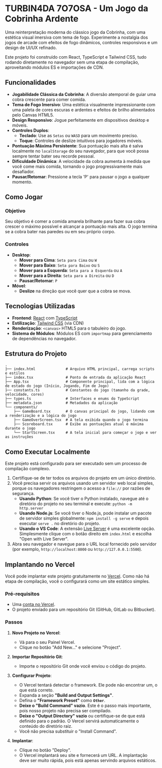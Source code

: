 # TURBIN4DA 7O7OSA - Um Jogo da Cobrinha Ardente

Uma reinterpretação moderna do clássico jogo da Cobrinha, com uma estética visual imersiva com tema de fogo. Experimente a nostalgia dos jogos de arcade com efeitos de fogo dinâmicos, controles responsivos e um design de UI/UX refinado.

Este projeto foi construído com React, TypeScript e Tailwind CSS, tudo rodando diretamente no navegador sem uma etapa de compilação, aproveitando módulos ES e importações de CDN.

## Funcionalidades

- **Jogabilidade Clássica da Cobrinha**: A diversão atemporal de guiar uma cobra crescente para comer comida.
- **Tema de Fogo Imersivo**: Uma estética visualmente impressionante com uma paleta de cores escuras e ardentes e efeitos de brilho alimentados pelo Canvas HTML5.
- **Design Responsivo**: Jogue perfeitamente em dispositivos desktop e móveis.
- **Controles Duplos**:
  - **Teclado**: Use as `Setas` ou `WASD` para um movimento preciso.
  - **Toque**: Controles de deslize intuitivos para jogadores móveis.
- **Pontuação Máxima Persistente**: Sua pontuação mais alta é salva localmente no `localStorage` do seu navegador, para que você possa sempre tentar bater seu recorde pessoal.
- **Dificuldade Dinâmica**: A velocidade da cobra aumenta à medida que você come mais comida, tornando o jogo progressivamente mais desafiador.
- **Pausar/Retomar**: Pressione a tecla 'P' para pausar o jogo a qualquer momento.

## Como Jogar

### Objetivo

Seu objetivo é comer a comida amarela brilhante para fazer sua cobra crescer o máximo possível e alcançar a pontuação mais alta. O jogo termina se a cobra bater nas paredes ou em seu próprio corpo.

### Controles

- **Desktop**:
  - **Mover para Cima**: `Seta para Cima` ou `W`
  - **Mover para Baixo**: `Seta para Baixo` ou `S`
  - **Mover para a Esquerda**: `Seta para a Esquerda` ou `A`
  - **Mover para a Direita**: `Seta para a Direita` ou `D`
  - **Pausar/Retomar**: `P`
- **Móvel**:
  - **Deslize** na direção que você quer que a cobra se mova.

## Tecnologias Utilizadas

- **Frontend**: [React](https://reactjs.org/) com [TypeScript](https://www.typescriptlang.org/)
- **Estilização**: [Tailwind CSS](https://tailwindcss.com/) (via CDN)
- **Renderização**: `<canvas>` HTML5 para o tabuleiro do jogo.
- **Sistema de Módulos**: Módulos ES com `importmap` para gerenciamento de dependências no navegador.

## Estrutura do Projeto

```
.
├── index.html              # Arquivo HTML principal, carrega scripts e estilos
├── index.tsx               # Ponto de entrada da aplicação React
├── App.tsx                 # Componente principal, lida com a lógica de estado do jogo (Início, Jogando, Fim de Jogo)
├── constants.ts            # Constantes do jogo (tamanho da grade, velocidade, cores)
├── types.ts                # Interfaces e enums do TypeScript
├── metadata.json           # Metadados da aplicação
└── components/
    ├── GameBoard.tsx       # O canvas principal do jogo, lidando com a renderização e a lógica do jogo
    ├── GameOverScreen.tsx  # A tela exibida quando o jogo termina
    ├── Scoreboard.tsx      # Exibe as pontuações atual e máxima durante o jogo
    └── StartScreen.tsx     # A tela inicial para começar o jogo e ver as instruções
```

## Como Executar Localmente

Este projeto está configurado para ser executado sem um processo de compilação complexo.

1. Certifique-se de ter todos os arquivos do projeto em um único diretório.
2. Você precisa servir os arquivos usando um servidor web local simples, porque os navegadores restringem o acesso a `file://` por razões de segurança.
    - **Usando Python**: Se você tiver o Python instalado, navegue até o diretório do projeto no seu terminal e execute: `python -m http.server`
    - **Usando Node.js**: Se você tiver o Node.js, pode instalar um pacote de servidor simples globalmente: `npm install -g serve` e depois executar `serve .` no diretório do projeto.
    - **Usando o VS Code**: A extensão [Live Server](https://marketplace.visualstudio.com/items?itemName=ritwickdey.LiveServer) é uma excelente opção. Simplesmente clique com o botão direito em `index.html` e escolha "Open with Live Server".
3. Abra seu navegador e navegue para o URL local fornecido pelo servidor (por exemplo, `http://localhost:8000` ou `http://127.0.0.1:5500`).

## Implantando no Vercel

Você pode implantar este projeto gratuitamente no [Vercel](https://vercel.com/). Como não há etapa de compilação, você o configurará como um site estático simples.

### Pré-requisitos

- Uma [conta no Vercel](https://vercel.com/signup).
- O projeto enviado para um repositório Git (GitHub, GitLab ou Bitbucket).

### Passos

1. **Novo Projeto no Vercel**:
    - Vá para o seu Painel Vercel.
    - Clique no botão "Add New..." e selecione "Project".

2. **Importar Repositório Git**:
    - Importe o repositório Git onde você enviou o código do projeto.

3. **Configurar Projeto**:
    - O Vercel tentará detectar o framework. Ele pode não encontrar um, o que está correto.
    - Expanda a seção **"Build and Output Settings"**.
    - Defina o **"Framework Preset"** como **`Other`**.
    - **Deixe o "Build Command" vazio**. Este é o passo mais importante, pois nosso projeto não precisa ser compilado.
    - **Deixe o "Output Directory" vazio** ou certifique-se de que está definido para o padrão. O Vercel servirá automaticamente o conteúdo do diretório raiz.
    - Você não precisa substituir o "Install Command".

4. **Implantar**:
    - Clique no botão "Deploy".
    - O Vercel implantará seu site e fornecerá um URL. A implantação deve ser muito rápida, pois está apenas servindo arquivos estáticos.
